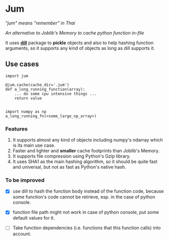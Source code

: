# Jum

*"jum" means "remember" in Thai*

*An alternative to Joblib's Memory to cache python function in-file*

It uses [**dill**](https://github.com/uqfoundation/dill) package to **pickle** objects and also to help hashing function arguments, so it supports any kind of objects as long as dill supports it.

## Use cases

```
import jum

@jum.cache(cache_dir='.jum')
def a_long_running_function(array):
    ... do some cpu intensive things ...
    return value


import numpy as np
a_long_running_fn(<some_large_np_array>)
```

### Features

1. It supports almost any kind of objects including numpy's ndarray which is its main use case.
2. Faster and lighter and **smaller** cache footprints than Joblib's Memory.
3. It supports file compression using Python's Gzip library.
4. It uses SHA1 as the main hashing algorithm, so it should be quite fast and universal, but not as fast as Python's native hash.

### To be improved

- [x] use dill to hash the function body instead of the function code, because some function's code cannot be retrieve, esp. in the case of python console.
- [x] function file path might not work in case of python console, put some default values for it.
- [ ] Take function dependencies (i.e. functions that this function calls) into account.


